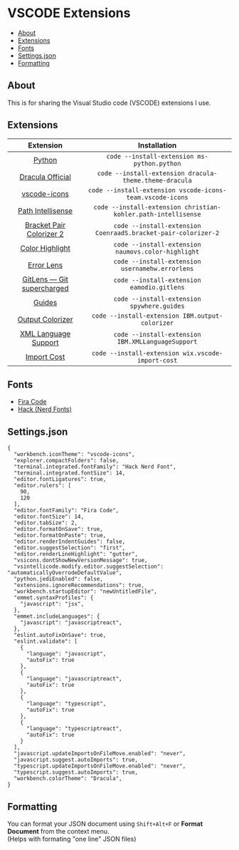 # VSCODE Extensions

- [About](#about)
- [Extensions](#extensions)
- [Fonts](#fonts)
- [Settings.json](#settings.json)
- [Formatting](#formatting)

## About

This is for sharing the Visual Studio code (VSCODE) extensions I use.

## Extensions

| Extension | Installation |
|:-----------------------------------------------------------------------------------------------------------------------------------------------------------:|:-------------------------------------------------------------------------------------:|
| [Python](https://marketplace.visualstudio.com/items?itemName=ms-python.python) | `code --install-extension ms-python.python` |
| [Dracula Official](https://marketplace.visualstudio.com/items?itemName=dracula-theme.theme-dracula) | `code --install-extension dracula-theme.theme-dracula` |
| [vscode-icons](https://marketplace.visualstudio.com/items?itemName=vscode-icons-team.vscode-icons) | `code --install-extension vscode-icons-team.vscode-icons` |
| [Path Intellisense](https://marketplace.visualstudio.com/items?itemName=christian-kohler.path-intellisense) | `code --install-extension christian-kohler.path-intellisense` |
| [Bracket Pair Colorizer 2](https://marketplace.visualstudio.com/items?itemName=CoenraadS.bracket-pair-colorizer-2) | `code --install-extension CoenraadS.bracket-pair-colorizer-2` |
| [Color Highlight](https://marketplace.visualstudio.com/items?itemName=naumovs.color-highlight) | `code --install-extension naumovs.color-highlight` |
| [Error Lens](https://marketplace.visualstudio.com/items?itemName=usernamehw.errorlens) | `code --install-extension usernamehw.errorlens` |
| [GitLens — Git supercharged](https://marketplace.visualstudio.com/items?itemName=eamodio.gitlens) | `code --install-extension eamodio.gitlens` |
| [Guides](https://marketplace.visualstudio.com/items?itemName=spywhere.guides) | `code --install-extension spywhere.guides` |
| [Output Colorizer](https://marketplace.visualstudio.com/items?itemName=IBM.output-colorizer) | `code --install-extension IBM.output-colorizer` |
| [XML Language Support](https://marketplace.visualstudio.com/items?itemName=IBM.XMLLanguageSupport) | `code --install-extension IBM.XMLLanguageSupport` |
| [Import Cost](https://marketplace.visualstudio.com/items?itemName=wix.vscode-import-cost) | `code --install-extension wix.vscode-import-cost` |
<!--
| [EditorConfig for VS Code](https://marketplace.visualstudio.com/items?itemName=EditorConfig.EditorConfig) | `code --install-extension EditorConfig.EditorConfig` |
| [GraphQL](https://marketplace.visualstudio.com/items?itemName=Prisma.vscode-graphql) | `code --install-extension Prisma.vscode-graphql` |
| [Beautify](https://marketplace.visualstudio.com/items?itemName=HookyQR.beautify) | `code --install-extension HookyQR.beautify` |
| [Prettier - Code formatter](https://marketplace.visualstudio.com/items?itemName=esbenp.prettier-vscode) | `code --install-extension esbenp.prettier-vscode` |
| [ESLint](https://marketplace.visualstudio.com/items?itemName=dbaeumer.vscode-eslint) | `code --install-extension dbaeumer.vscode-eslint` |
| [DotENV](https://marketplace.visualstudio.com/items?itemName=mikestead.dotenv) | `code --install-extension mikestead.dotenv` |
-->

## Fonts

* [Fira Code](https://github.com/tonsky/FiraCode/releases/download/2/FiraCode_2.zip)
* [Hack (Nerd Fonts)](https://github.com/ryanoasis/nerd-fonts/releases/download/v2.0.0/Hack.zip)

## Settings.json

```
{
  "workbench.iconTheme": "vscode-icons",
  "explorer.compactFolders": false,
  "terminal.integrated.fontFamily": "Hack Nerd Font",
  "terminal.integrated.fontSize": 14,
  "editor.fontLigatures": true,
  "editor.rulers": [
    90,
    120
  ],
  "editor.fontFamily": "Fira Code",
  "editor.fontSize": 14,
  "editor.tabSize": 2,
  "editor.formatOnSave": true,
  "editor.formatOnPaste": true,
  "editor.renderIndentGuides": false,
  "editor.suggestSelection": "first",
  "editor.renderLineHighlight": "gutter",
  "vsicons.dontShowNewVersionMessage": true,
  "vsintellicode.modify.editor.suggestSelection": "automaticallyOverrodeDefaultValue",
  "python.jediEnabled": false,
  "extensions.ignoreRecommendations": true,
  "workbench.startupEditor": "newUntitledFile",
  "emmet.syntaxProfiles": {
    "javascript": "jsx",
  },
  "emmet.includeLanguages": {
    "javascript": "javascriptreact",
  },
  "eslint.autoFixOnSave": true,
  "eslint.validate": [
    {
      "language": "javascript",
      "autoFix": true
    },
    {
      "language": "javascriptreact",
      "autoFix": true
    },
    {
      "language": "typescript",
      "autoFix": true
    },
    {
      "language": "typescriptreact",
      "autoFix": true
    }
  ],
  "javascript.updateImportsOnFileMove.enabled": "never",
  "javascript.suggest.autoImports": true,
  "typescript.updateImportsOnFileMove.enabled": "never",
  "typescript.suggest.autoImports": true,
  "workbench.colorTheme": "Dracula",
}
```

## Formatting

You can format your JSON document using `Shift+Alt+F` or **Format Document** from the context menu.  
(Helps with formating "one line" JSON files)
